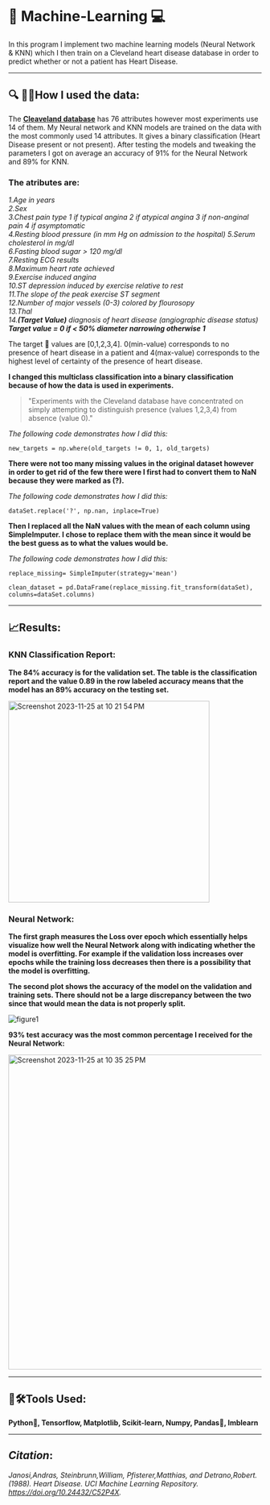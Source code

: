 # :crystal_ball: Machine-Learning :computer:


In this program I implement two machine learning models (Neural Network & KNN) which I then train on a Cleveland heart disease database in order to predict whether or not a patient has Heart Disease.

---
## 🔍 🧙‍♂️How I used the data:
The **[Cleaveland database](https://doi.org/10.24432/C52P4X)** has 76 attributes however most experiments use 14 of them. My Neural network and KNN models are trained on the data with the most commonly used 14 attributes. It gives a binary classification (Heart Disease present or not present). After testing the models and tweaking the parameters I got on average an accuracy of 91% for the Neural Network and 89% for KNN.

### The atributes are:

*1.Age in years      
2.Sex  
3.Chest pain type 
    1 if typical angina
    2 if atypical angina
    3 if non-anginal pain
    4 if asymptomatic       
4.Resting blood pressure (in mm Hg on admission to the hospital) 
5.Serum cholesterol in mg/dl  
6.Fasting blood sugar > 120 mg/dl       
7.Resting ECG results  
8.Maximum heart rate achieved   
9.Exercise induced angina     
10.ST depression induced by exercise relative to rest  
11.The slope of the peak exercise ST segment     
12.Number of major vessels (0-3) colored by flourosopy       
13.Thal   
14.**(Target Value)** diagnosis of heart disease (angiographic disease status)
    **Target value = 
    0 if < 50% diameter narrowing
    otherwise 1***
    
The target :dart: values are [0,1,2,3,4]. 0(min-value) corresponds to no presence of heart disease in a patient and 4(max-value) corresponds to the highest level of certainty of the presence of heart disease.

**I changed this multiclass classification into a binary classification because of how the data is used in experiments.**

>"Experiments with the Cleveland database have concentrated on simply attempting to distinguish presence (values 1,2,3,4) from absence (value 0)."

*The following code demonstrates how I did this:*

`new_targets = np.where(old_targets != 0, 1, old_targets)`

**There were not too many missing values in the original dataset however in order to get rid of the few there were I first had to convert them to NaN because they were marked as (?).**

*The following code demonstrates how I did this:*

`dataSet.replace('?', np.nan, inplace=True)`

**Then I replaced all the NaN values with the mean of each column using SimpleImputer. I chose to replace them with the mean since it would be the best guess as to what the values would be.**

*The following code demonstrates how I did this:*

`replace_missing= SimpleImputer(strategy='mean')`


`clean_dataset = pd.DataFrame(replace_missing.fit_transform(dataSet), columns=dataSet.columns)`

---

## :chart_with_upwards_trend:Results:

### KNN Classification Report:

**The 84% accuracy is for the validation set. The table is the classification report and the value 0.89 in the row labeled accuracy means that the model has an 89% accuracy on the testing set.**

<img width="400" alt="Screenshot 2023-11-25 at 10 21 54 PM" src="https://github.com/KidusLegesse/Machine-Learning/assets/121209291/700e3a31-5934-40b7-84dd-8d5df3dd3617">

### Neural Network:

**The first graph measures the Loss over epoch which essentially helps visualize how well the Neural Network along with indicating whether the model is overfitting. For example if the validation loss increases over epochs while the training loss decreases then there is a possibility that the model is overfitting.** 

**The second plot shows the accuracy of the model on the validation and training sets. There should not be a large discrepancy between the two since that would mean the data is not properly split.**

![figure1](https://github.com/KidusLegesse/Machine-Learning/assets/121209291/a71c48b0-d510-40b9-a262-7bd419039f65)

**93% test accuracy was the most common percentage I received for the Neural Network:**

<img width="625" alt="Screenshot 2023-11-25 at 10 35 25 PM" src="https://github.com/KidusLegesse/Machine-Learning/assets/121209291/d5aa22f2-0362-47ca-b72d-2c82e1b356fb">

---

## 🧰🛠Tools Used:

**Python🐍, Tensorflow, Matplotlib, Scikit-learn, Numpy, Pandas🐼, Imblearn**

---

## *Citation*:
*Janosi,Andras, Steinbrunn,William, Pfisterer,Matthias, and Detrano,Robert. (1988). Heart Disease. UCI Machine Learning Repository. https://doi.org/10.24432/C52P4X.*
